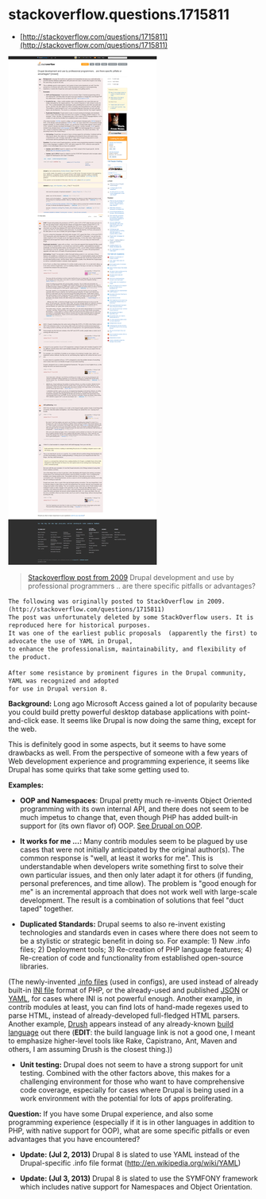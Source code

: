 # stackoverflow.questions.1715811

* [http://stackoverflow.com/questions/1715811](http://stackoverflow.com/questions/1715811)

![StackOverflow Post 1715811](https://raw.githubusercontent.com/dreftymac/stackoverflow.questions.1715811/master/image/screencapture-stackoverflow-com-questions-1715811.png)

> [Stackoverflow post from 2009](https://github.com/dreftymac/stackoverflow.questions.1715811/issues/1)
Drupal development and use by professional programmers .. are there specific pitfalls or advantages?

```
The following was originally posted to StackOverflow in 2009. (http://stackoverflow.com/questions/1715811) 
The post was unfortunately deleted by some StackOverflow users. It is reproduced here for historical purposes. 
It was one of the earliest public proposals  (apparently the first) to advocate the use of YAML in Drupal, 
to enhance the professionalism, maintainability, and flexibility of the product.

After some resistance by prominent figures in the Drupal community, YAML was recognized and adopted 
for use in Drupal version 8.
```

**Background:** Long ago Microsoft Access gained a lot of popularity because you could build pretty powerful desktop database applications with point-and-click ease. It seems like Drupal is now doing the same thing, except for the web.

This is definitely good in some aspects, but it seems to have some drawbacks as well. From the perspective of someone with a few years of Web development experience and programming experience, it seems like Drupal has some quirks that take some getting used to.

**Examples:** 

 - **OOP and Namespaces**: Drupal pretty much re-invents Object Oriented programming with its own internal API, and there does not seem to be much impetus to change that, even though PHP has added built-in support for (its own flavor of) OOP. [See Drupal on OOP][1].

 - **It works for me ...:** Many contrib modules seem to be plagued by use cases that were not initially anticipated by the original author(s). The common response is "well, at least it works for me". This is understandable when developers write something first to solve their own particular issues, and then only later adapt it for others (if funding, personal preferences, and time allow). The problem is "good enough for me" is an incremental approach that does not work well with large-scale development. The result is a combination of solutions that feel "duct taped" together. 

 - **Duplicated Standards:** Drupal seems to also re-invent existing technologies and standards even in cases where there does not seem to be a stylistic or strategic benefit in doing so. For example: 1) New .info files; 2) Deployment tools; 3) Re-creation of PHP language features; 4) Re-creation of code and functionality from established open-source libraries.

(The newly-invented [.info files][2] (used in configs), are used instead of already built-in [INI file][3] format of PHP, or the already-used and published [JSON][4a] or [YAML][4b], for cases where INI is not powerful enough. Another example, in contrib modules at least, you can find lots of hand-made regexes used to parse HTML, instead of already-developed full-fledged HTML parsers. Another example, [Drush][5] appears instead of any already-known [build language][6] out there (**EDIT**: the build language link is not a good one, I meant to emphasize higher-level tools like Rake, Capistrano, Ant, Maven and others, I am assuming Drush is the closest thing.))

 - **Unit testing:** Drupal does not seem to have a strong support for unit testing. Combined with the other factors above, this makes for a challenging environment for those who want to have comprehensive code coverage, especially for cases where Drupal is being used in a work environment with the potential for lots of apps proliferating.

**Question:** If you have some Drupal experience, and also some programming experience (especially if it is in other languages in addition to PHP, with native support for OOP), what are some specific pitfalls or even advantages that you have encountered?

- **Update: (Jul 2, 2013)** Drupal 8 is slated to use YAML instead of the Drupal-specific .info file format (http://en.wikipedia.org/wiki/YAML)

- **Update: (Jul 3, 2013)** Drupal 8 is slated to use the SYMFONY framework which includes native support for Namespaces and Object Orientation.

  [1]: http://drupal.org/node/19964
  [2]: http://drupal.org/node/171205
  [3]: http://en.wikipedia.org/wiki/INI_file
  [4a]: http://en.wikipedia.org/wiki/Json
  [4b]: http://en.wikipedia.org/wiki/YAML
  [5]: http://drupal.org/project/drush
  [6]: http://en.wikipedia.org/wiki/List_of_build_automation_software
